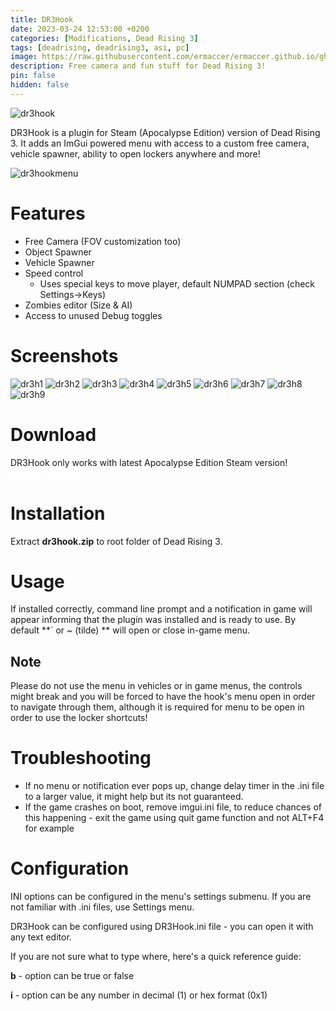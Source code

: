 ```yaml
---
title: DR3Hook
date: 2023-03-24 12:53:00 +0200
categories: [Modifications, Dead Rising 3]
tags: [deadrising, deadrising3, asi, pc]   
image: https://raw.githubusercontent.com/ermaccer/ermaccer.github.io/gh-pages/assets/mods/dr3/menu.jpg
description: Free camera and fun stuff for Dead Rising 3! 
pin: false
hidden: false
---
```


 <img class="img-fluid mx-auto" alt="dr3hook" src="{% link assets/projects/dr3hook_logo_export.png %}">


DR3Hook is a plugin for Steam (Apocalypse Edition) version of Dead Rising 3. It adds an ImGui powered menu with access to a custom free camera,
vehicle spawner, ability to open lockers anywhere and more!

 <img class="img-fluid mx-auto" alt="dr3hookmenu" src="{% link assets/mods/dr3/menu.jpg %}">


# Features
- Free Camera (FOV customization too)
- Object Spawner
- Vehicle Spawner
- Speed control
  - Uses special keys to move player, default NUMPAD section (check Settings->Keys)
- Zombies editor (Size & AI)
- Access to unused Debug toggles



# Screenshots
<img class="img-fluid mx-auto" alt="dr3h1" src="{% link assets/mods/dr3/1.jpg %}">
<img class="img-fluid mx-auto" alt="dr3h2" src="{% link assets/mods/dr3/2.jpg %}">
<img class="img-fluid mx-auto" alt="dr3h3" src="{% link assets/mods/dr3/3.jpg %}">
<img class="img-fluid mx-auto" alt="dr3h4" src="{% link assets/mods/dr3/4.jpg %}">
<img class="img-fluid mx-auto" alt="dr3h5" src="{% link assets/mods/dr3/5.jpg %}">
<img class="img-fluid mx-auto" alt="dr3h6" src="{% link assets/mods/dr3/6.jpg %}">
<img class="img-fluid mx-auto" alt="dr3h7" src="{% link assets/mods/dr3/7.jpg %}">
<img class="img-fluid mx-auto" alt="dr3h8" src="{% link assets/mods/dr3/8.jpg %}">
<img class="img-fluid mx-auto" alt="dr3h9" src="{% link assets/mods/dr3/9.jpg %}">

# Download

<div class="alert bg-dark">
 DR3Hook only works with latest Apocalypse Edition Steam version!
</div>


<a class="btn btn-block btn-dark bg-dark text-gray btn-lg" style="color: white;" href="https://github.com/ermaccer/DR3Hook/releases/latest/download/dr3hook.zip" role="button">
<i class="fas fa-download"></i>
Download
</a>

<a class="btn btn-block btn-dark bg-dark text-gray btn-lg" style="color: white;" href="https://github.com/ermaccer/DR3Hook/" role="button">
<i class="fab fa-github"></i>
Source
</a>

# Installation 

Extract **dr3hook.zip** to root folder of Dead Rising 3.



# Usage

If installed correctly, command line prompt and a notification in game will appear informing that the plugin was installed
and is ready to use. By default **` or ~ (tilde) ** will open or close in-game menu.

## Note
Please do not use the menu in vehicles or in game menus, the controls might break and you will be forced to have the hook's menu open in order to navigate through them,
although it is required for menu to be open in order to use the locker shortcuts!

# Troubleshooting

 - If no menu or notification ever pops up, change delay timer in the .ini file to a larger value, it might help but its not guaranteed.
 - If the game crashes on boot, remove imgui.ini file, to reduce chances of this happening - exit the game using quit game function and not ALT+F4 for example


# Configuration


<div class="alert bg-dark">
 INI options can be configured in the menu's settings submenu. If you are not familiar with .ini files, use Settings menu.
</div>


DR3Hook can be configured using DR3Hook.ini file - you can open it with any text editor.


If you are not sure what to type where, here's a quick reference guide:

**b** - option can be true or false

**i** - option can be any number in decimal (1) or hex format (0x1)

